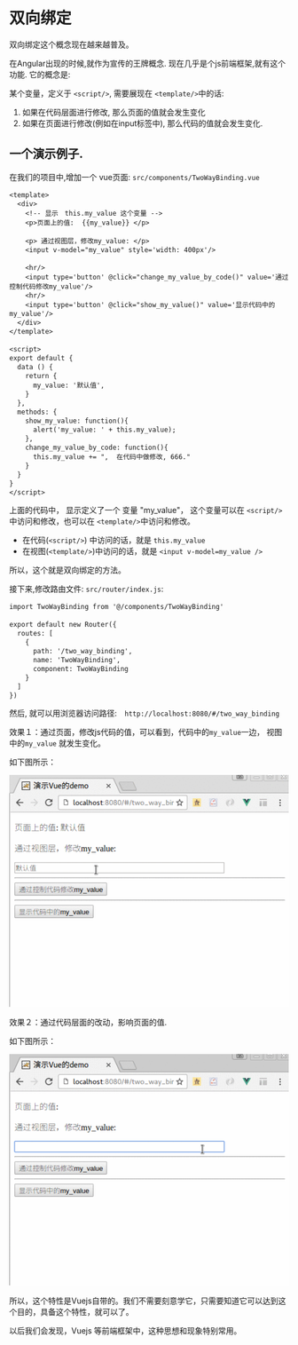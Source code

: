 # 双向绑定

双向绑定这个概念现在越来越普及。 

在Angular出现的时候,就作为宣传的王牌概念. 现在几乎是个js前端框架,就有这个功能. 它的概念是:

某个变量，定义于 `<script/>`, 需要展现在 `<template/>`中的话:

1. 如果在代码层面进行修改, 那么页面的值就会发生变化
2. 如果在页面进行修改(例如在input标签中), 那么代码的值就会发生变化.

## 一个演示例子.

在我们的项目中,增加一个 vue页面:  `src/components/TwoWayBinding.vue`

```
<template>
  <div>
    <!-- 显示　this.my_value 这个变量 -->
    <p>页面上的值:  {{my_value}} </p>

    <p> 通过视图层，修改my_value: </p>
    <input v-model="my_value" style='width: 400px'/>

    <hr/>
    <input type='button' @click="change_my_value_by_code()" value='通过控制代码修改my_value'/>
    <hr/>
    <input type='button' @click="show_my_value()" value='显示代码中的my_value'/>
  </div>
</template>

<script>
export default {
  data () {
    return {
      my_value: '默认值',
    }
  },
  methods: {
    show_my_value: function(){
      alert('my_value: ' + this.my_value);
    },
    change_my_value_by_code: function(){
      this.my_value += ",  在代码中做修改, 666."
    }
  }
}
</script>

```

上面的代码中， 显示定义了一个 变量 "my_value"， 这个变量可以在 `<script/>`中访问和修改，也可以在 `<template/>`中访问和修改。 

- 在代码(`<script/>`) 中访问的话，就是 `this.my_value`
- 在视图(`<template/>`)中访问的话，就是 `<input v-model=my_value />`

所以，这个就是双向绑定的方法。

接下来,修改路由文件:  `src/router/index.js`:

```
import TwoWayBinding from '@/components/TwoWayBinding'

export default new Router({
  routes: [
    {
      path: '/two_way_binding',
      name: 'TwoWayBinding',
      component: TwoWayBinding
    }
  ]
})
```

然后, 就可以用浏览器访问路径:　`http://localhost:8080/#/two_way_binding`

效果１：通过页面，修改js代码的值，可以看到，代码中的`my_value`一边， 视图中的`my_value` 就发生变化。 

如下图所示： 

![双向绑定的效果: 页面修改代码](./images/vuejs_双向绑定_页面的修改影响代码中的变量.gif )

效果２：通过代码层面的改动，影响页面的值. 

如下图所示：

![通过代码层面的改动，影响页面的值](./images/vuejs_双向绑定_代码层面的修改，影响页面的值.gif)

所以，这个特性是Vuejs自带的。我们不需要刻意学它，只需要知道它可以达到这个目的，具备这个特性，就可以了。

以后我们会发现，Vuejs 等前端框架中，这种思想和现象特别常用。

